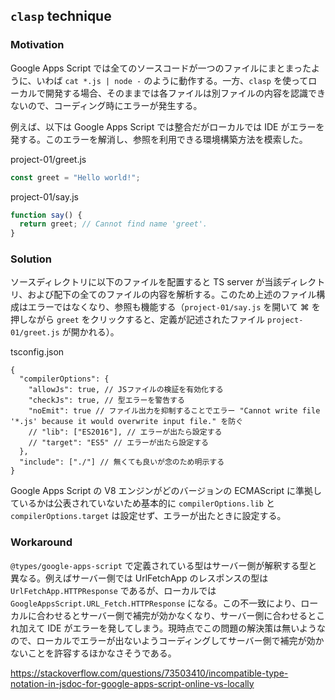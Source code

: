 ## `clasp` technique

### Motivation

Google Apps Script では全てのソースコードが一つのファイルにまとまったように、いわば `cat *.js | node -` のように動作する。一方、`clasp` を使ってローカルで開発する場合、そのままでは各ファイルは別ファイルの内容を認識できないので、コーディング時にエラーが発生する。

例えば、以下は Google Apps Script では整合だがローカルでは IDE がエラーを発する。このエラーを解消し、参照を利用できる環境構築方法を模索した。

project-01/greet.js

```js
const greet = "Hello world!";
```

project-01/say.js

```js
function say() {
  return greet; // Cannot find name 'greet'.
}
```

### Solution

ソースディレクトリに以下のファイルを配置すると TS server が当該ディレクトリ、および配下の全てのファイルの内容を解析する。このため上述のファイル構成はエラーではなくなり、参照も機能する（`project-01/say.js` を開いて ⌘ を押しながら `greet` をクリックすると、定義が記述されたファイル `project-01/greet.js` が開かれる）。

tsconfig.json

```jsonc
{
  "compilerOptions": {
    "allowJs": true, // JSファイルの検証を有効化する
    "checkJs": true, // 型エラーを警告する
    "noEmit": true // ファイル出力を抑制することでエラー "Cannot write file '*.js' because it would overwrite input file." を防ぐ
    // "lib": ["ES2016"], // エラーが出たら設定する
    // "target": "ES5" // エラーが出たら設定する
  },
  "include": ["./"] // 無くても良いが念のため明示する
}
```

Google Apps Script の V8 エンジンがどのバージョンの ECMAScript に準拠しているかは公表されていないため基本的に `compilerOptions.lib` と `compilerOptions.target` は設定せず、エラーが出たときに設定する。

### Workaround

`@types/google-apps-script` で定義されている型はサーバー側が解釈する型と異なる。例えばサーバー側では UrlFetchApp のレスポンスの型は `UrlFetchApp.HTTPResponse` であるが、ローカルでは `GoogleAppsScript.URL_Fetch.HTTPResponse` になる。この不一致により、ローカルに合わせるとサーバー側で補完が効かなくなり、サーバー側に合わせるとこれ加えて IDE がエラーを発してしまう。現時点でこの問題の解決策は無いようなので、ローカルでエラーが出ないようコーディングしてサーバー側で補完が効かないことを許容するほかなさそうである。

https://stackoverflow.com/questions/73503410/incompatible-type-notation-in-jsdoc-for-google-apps-script-online-vs-locally
